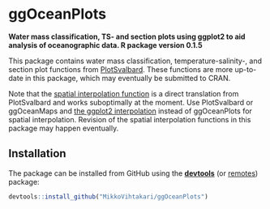 
# ggOceanPlots

**Water mass classification, TS- and section plots using ggplot2 to aid
analysis of oceanographic data. R package version 0.1.5**

This package contains water mass classification, temperature-salinity-,
and section plot functions from
[PlotSvalbard](https://github.com/MikkoVihtakari/PlotSvalbard). These
functions are more up-to-date in this package, which may eventually be
submitted to CRAN.

Note that the [spatial interpolation
function](https://github.com/MikkoVihtakari/ggOceanPlots/blob/main/R/interpolate_spatial.R)
is a direct translation from PlotSvalbard and works suboptimally at the
moment. Use PlotSvalbard or ggOceanMaps and [the ggplot2
interpolation](https://ggplot2.tidyverse.org/reference/geom_contour.html)
instead of ggOceanPlots for spatial interpolation. Revision of the
spatial interpolation functions in this package may happen eventually.

## Installation

The package can be installed from GitHub using the
[**devtools**](https://cran.r-project.org/web/packages/devtools/index.html)
(or
[remotes](https://cran.r-project.org/web/packages/remotes/index.html))
package:

``` r
devtools::install_github("MikkoVihtakari/ggOceanPlots")
```
